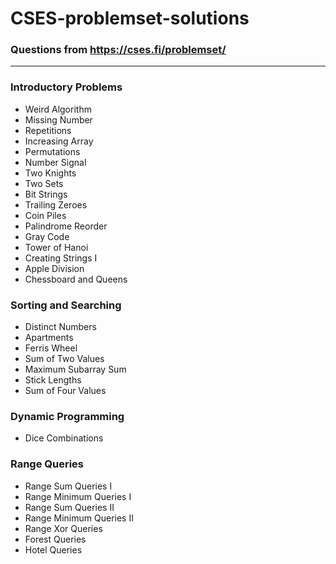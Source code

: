 # CSES-problemset-solutions #
### Questions from https://cses.fi/problemset/ ###
---------------

### Introductory Problems
  - Weird Algorithm
  - Missing Number
  - Repetitions
  - Increasing Array
  - Permutations
  - Number Signal
  - Two Knights
  - Two Sets
  - Bit Strings
  - Trailing Zeroes
  - Coin Piles
  - Palindrome Reorder
  - Gray Code
  - Tower of Hanoi
  - Creating Strings I
  - Apple Division
  - Chessboard and Queens
  
### Sorting and Searching 
  - Distinct Numbers
  - Apartments
  - Ferris Wheel
  - Sum of Two Values
  - Maximum Subarray Sum
  - Stick Lengths
  - Sum of Four Values
  
### Dynamic Programming
  - Dice Combinations
  
### Range Queries
  - Range Sum Queries I
  - Range Minimum Queries I
  - Range Sum Queries II
  - Range Minimum Queries II
  - Range Xor Queries
  - Forest Queries
  - Hotel Queries
